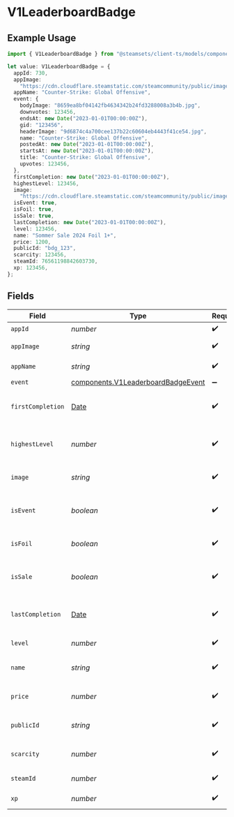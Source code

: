 # V1LeaderboardBadge

## Example Usage

```typescript
import { V1LeaderboardBadge } from "@steamsets/client-ts/models/components";

let value: V1LeaderboardBadge = {
  appId: 730,
  appImage:
    "https://cdn.cloudflare.steamstatic.com/steamcommunity/public/images/apps/730/a1a2f9f3f4c0c2b1f8d3a4e5f6d7e8f9.jpg",
  appName: "Counter-Strike: Global Offensive",
  event: {
    bodyImage: "8659ea8bf04142fb4634342b24fd3288008a3b4b.jpg",
    downvotes: 123456,
    endsAt: new Date("2023-01-01T00:00:00Z"),
    gid: "123456",
    headerImage: "9d6874c4a700cee137b22c60604eb4443f41ce54.jpg",
    name: "Counter-Strike: Global Offensive",
    postedAt: new Date("2023-01-01T00:00:00Z"),
    startsAt: new Date("2023-01-01T00:00:00Z"),
    title: "Counter-Strike: Global Offensive",
    upvotes: 123456,
  },
  firstCompletion: new Date("2023-01-01T00:00:00Z"),
  highestLevel: 123456,
  image:
    "https://cdn.cloudflare.steamstatic.com/steamcommunity/public/images/items/2861690/088ef3b86f9529b031929eab0a2e60bf30d1b904.png",
  isEvent: true,
  isFoil: true,
  isSale: true,
  lastCompletion: new Date("2023-01-01T00:00:00Z"),
  level: 123456,
  name: "Sommer Sale 2024 Foil 1+",
  price: 1200,
  publicId: "bdg_123",
  scarcity: 123456,
  steamId: 76561198842603730,
  xp: 123456,
};
```

## Fields

| Field                                                                                                                          | Type                                                                                                                           | Required                                                                                                                       | Description                                                                                                                    | Example                                                                                                                        |
| ------------------------------------------------------------------------------------------------------------------------------ | ------------------------------------------------------------------------------------------------------------------------------ | ------------------------------------------------------------------------------------------------------------------------------ | ------------------------------------------------------------------------------------------------------------------------------ | ------------------------------------------------------------------------------------------------------------------------------ |
| `appId`                                                                                                                        | *number*                                                                                                                       | :heavy_check_mark:                                                                                                             | The app id                                                                                                                     | 730                                                                                                                            |
| `appImage`                                                                                                                     | *string*                                                                                                                       | :heavy_check_mark:                                                                                                             | The image of the app                                                                                                           | https://cdn.cloudflare.steamstatic.com/steamcommunity/public/images/apps/730/a1a2f9f3f4c0c2b1f8d3a4e5f6d7e8f9.jpg              |
| `appName`                                                                                                                      | *string*                                                                                                                       | :heavy_check_mark:                                                                                                             | The name of the app                                                                                                            | Counter-Strike: Global Offensive                                                                                               |
| `event`                                                                                                                        | [components.V1LeaderboardBadgeEvent](../../models/components/v1leaderboardbadgeevent.md)                                       | :heavy_minus_sign:                                                                                                             | N/A                                                                                                                            |                                                                                                                                |
| `firstCompletion`                                                                                                              | [Date](https://developer.mozilla.org/en-US/docs/Web/JavaScript/Reference/Global_Objects/Date)                                  | :heavy_check_mark:                                                                                                             | The time the badge was completed                                                                                               | 2023-01-01T00:00:00Z                                                                                                           |
| `highestLevel`                                                                                                                 | *number*                                                                                                                       | :heavy_check_mark:                                                                                                             | The level the badge was completed                                                                                              | 123456                                                                                                                         |
| `image`                                                                                                                        | *string*                                                                                                                       | :heavy_check_mark:                                                                                                             | The image of the badge                                                                                                         | https://cdn.cloudflare.steamstatic.com/steamcommunity/public/images/items/2861690/088ef3b86f9529b031929eab0a2e60bf30d1b904.png |
| `isEvent`                                                                                                                      | *boolean*                                                                                                                      | :heavy_check_mark:                                                                                                             | Whether the badge is an event or not                                                                                           | true                                                                                                                           |
| `isFoil`                                                                                                                       | *boolean*                                                                                                                      | :heavy_check_mark:                                                                                                             | Whether the badge is foil or not                                                                                               | true                                                                                                                           |
| `isSale`                                                                                                                       | *boolean*                                                                                                                      | :heavy_check_mark:                                                                                                             | Whether the badge is a sale or not                                                                                             | true                                                                                                                           |
| `lastCompletion`                                                                                                               | [Date](https://developer.mozilla.org/en-US/docs/Web/JavaScript/Reference/Global_Objects/Date)                                  | :heavy_check_mark:                                                                                                             | The time the badge was completed                                                                                               | 2023-01-01T00:00:00Z                                                                                                           |
| `level`                                                                                                                        | *number*                                                                                                                       | :heavy_check_mark:                                                                                                             | The level of the badge                                                                                                         | 123456                                                                                                                         |
| `name`                                                                                                                         | *string*                                                                                                                       | :heavy_check_mark:                                                                                                             | The name of the badge                                                                                                          | Sommer Sale 2024 Foil 1+                                                                                                       |
| `price`                                                                                                                        | *number*                                                                                                                       | :heavy_check_mark:                                                                                                             | The price of the badge                                                                                                         | 1200                                                                                                                           |
| `publicId`                                                                                                                     | *string*                                                                                                                       | :heavy_check_mark:                                                                                                             | The public id of the badge                                                                                                     | bdg_123                                                                                                                        |
| `scarcity`                                                                                                                     | *number*                                                                                                                       | :heavy_check_mark:                                                                                                             | The scarcity of the badge                                                                                                      | 123456                                                                                                                         |
| `steamId`                                                                                                                      | *number*                                                                                                                       | :heavy_check_mark:                                                                                                             | The steam id                                                                                                                   | 76561198842603730                                                                                                              |
| `xp`                                                                                                                           | *number*                                                                                                                       | :heavy_check_mark:                                                                                                             | The xp of the badge                                                                                                            | 123456                                                                                                                         |